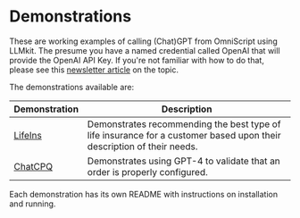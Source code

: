 # Demonstrations

These are working examples of calling (Chat)GPT from OmniScript using LLMkit.  The presume you have a named credential called OpenAI that will provide the OpenAI API Key.  If you're not familiar with how to do that, please see this [newsletter article](https://mcguinnessai.substack.com/p/fixing-the-one-glaring-problem-so) on the topic.

The demonstrations available are:

| Demonstration        | Description                                                  |
| -------------------- | ------------------------------------------------------------ |
| [LifeIns](./LifeIns) | Demonstrates recommending the best type of life insurance for a customer based upon their description of their needs. |
| [ChatCPQ](./ChatCPQ) | Demonstrates using GPT-4 to validate that an order is properly configured. |

Each demonstration has its own README with instructions on installation and running.

